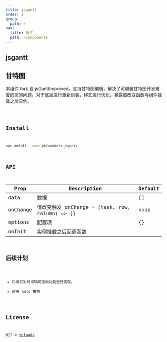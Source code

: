 ```yaml
---
title: jsgantt
order: 1
group:
  path: /
nav:
  title: 组件
  path: /components
---
```


## jsgantt

## 甘特图

本组件 fork 自 jsGanttImproved，支持甘特图编辑，解决了可编辑甘特图开发难度的高的问题。对于底层进行重新封装，样式进行优化，暴露值改变函数与组件挂载之后实例。

<code src="./demos/index.tsx"  height="300px" />

## Install

```bash
npm install --save @tulaoda/rc-jsgantt
```

## API

| Prop     | Description                                     | Default |
| -------- | ----------------------------------------------- | ------- |
| data     | 数据                                            | []      |
| onChange | 值改变触发 onChange = (task, row, column) => {} | noop    |
| options  | 配置项                                          | {}      |
| onInit   | 实例挂载之后回调函数                            |         |

## 后续计划

- 后续将对时间轴可拖动功能进行实现。
- 使用 antd 重构

## License

MIT © [tulaoda](https://github.com/tulaoda)
